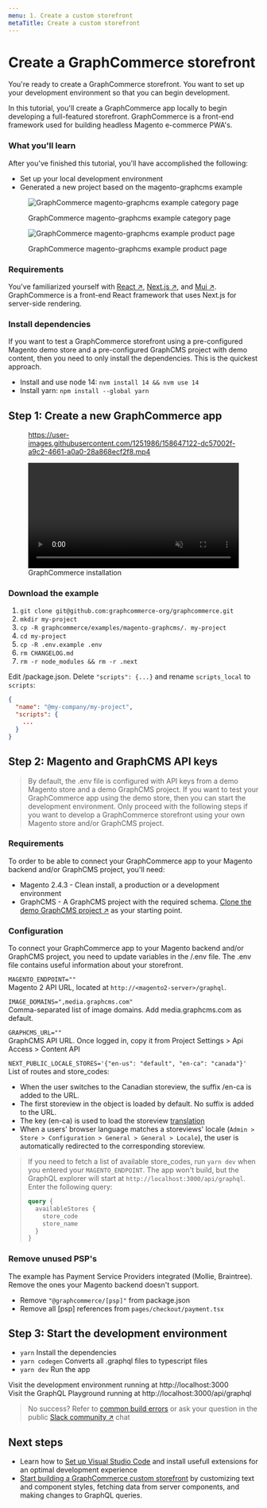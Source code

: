 ```yaml
---
menu: 1. Create a custom storefront
metaTitle: Create a custom storefront
---
```


# Create a GraphCommerce storefront

You're ready to create a GraphCommerce storefront. You want to set up your
development environment so that you can begin development.

In this tutorial, you'll create a GraphCommerce app locally to begin developing
a full-featured storefront. GraphCommerce is a front-end framework used for
building headless Magento e-commerce PWA's.

### What you'll learn

After you've finished this tutorial, you'll have accomplished the following:

- Set up your local development environment
- Generated a new project based on the magento-graphcms example

<figure>

![GraphCommerce magento-graphcms example category page](https://user-images.githubusercontent.com/1251986/157831693-7ef3a2fb-779c-406e-8dd6-b984135ec58c.png)

 <figcaption>GraphCommerce magento-graphcms example category page</figcaption>
</figure>

<figure>

![GraphCommerce magento-graphcms example product page](https://user-images.githubusercontent.com/1251986/157831746-461cd0cf-8671-4780-bafc-ae853f3f93da.png)

 <figcaption>GraphCommerce magento-graphcms example product page</figcaption>
</figure>

### Requirements

You've familiarized yourself with
[React ↗](https://reactjs.org/docs/getting-started.html),
[Next.js ↗](https://nextjs.org/docs/getting-started), and
[Mui ↗](https://mui.com/getting-started/installation/). GraphCommerce is a
front-end React framework that uses Next.js for server-side rendering.

### Install dependencies

If you want to test a GraphCommerce storefront using a pre-configured Magento
demo store and a pre-configured GraphCMS project with demo content, then you
need to only install the dependencies. This is the quickest approach.

- Install and use node 14: `nvm install 14 && nvm use 14`
- Install yarn: `npm install --global yarn`

## Step 1: Create a new GraphCommerce app

<figure>

https://user-images.githubusercontent.com/1251986/158647122-dc57002f-a9c2-4661-a0a0-28a868ecf2f8.mp4

<video width="100%" controls autoPlay loop muted playsInline>
<source src="https://user-images.githubusercontent.com/1251986/158647122-dc57002f-a9c2-4661-a0a0-28a868ecf2f8.mp4" type="video/mp4"/>
</video>

  <figcaption>GraphCommerce installation</figcaption>
</figure>

### Download the example

1. `git clone git@github.com:graphcommerce-org/graphcommerce.git`
2. `mkdir my-project`
3. `cp -R graphcommerce/examples/magento-graphcms/. my-project`
4. `cd my-project`
5. `cp -R .env.example .env`
6. `rm CHANGELOG.md`
7. `rm -r node_modules && rm -r .next`

Edit /package.json. Delete `"scripts": {...}` and rename `scripts_local` to
`scripts`:

```json
{
  "name": "@my-company/my-project",
  "scripts": {
    ...
  }
}
```

## Step 2: Magento and GraphCMS API keys

> By default, the .env file is configured with API keys from a demo Magento
> store and a demo GraphCMS project. If you want to test your GraphCommerce app
> using the demo store, then you can start the development environment. Only
> proceed with the following steps if you want to develop a GraphCommerce
> storefront using your own Magento store and/or GraphCMS project.

### Requirements

To order to be able to connect your GraphCommerce app to your Magento backend
and/or GraphCMS project, you'll need:

- Magento 2.4.3 - Clean install, a production or a development environment
- GraphCMS - A GraphCMS project with the required schema.
  [Clone the demo GraphCMS project ↗](https://app.graphcms.com/clone/caddaa93cfa9436a9e76ae9c0F34d257)
  as your starting point.

### Configuration

To connect your GraphCommerce app to your Magento backend and/or GraphCMS
project, you need to update variables in the /.env file. The .env file contains
useful information about your storefront.

`MAGENTO_ENDPOINT=""`  
Magento 2 API URL, located at `http://<magento2-server>/graphql`.

`IMAGE_DOMAINS=",media.graphcms.com"`  
Comma-separated list of image domains. Add media.graphcms.com as default.

`GRAPHCMS_URL=""`  
GraphCMS API URL. Once logged in, copy it from Project Settings > Api Access >
Content API

`NEXT_PUBLIC_LOCALE_STORES='{"en-us": "default", "en-ca": "canada"}'`  
List of routes and store_codes:

- When the user switches to the Canadian storeview, the suffix /en-ca is added
  to the URL.
- The first storeview in the object is loaded by default. No suffix is added to
  the URL.
- The key (en-ca) is used to load the storeview
  [translation](../framework/translations.md)
- When a users' browser language matches a storeviews' locale
  (`Admin > Store > Configuration > General > General > Locale`), the user is
  automatically redirected to the corresponding storeview.

> If you need to fetch a list of available store_codes, run `yarn dev` when you
> entered your `MAGENTO_ENDPOINT`. The app won't build, but the GraphQL explorer
> will start at `http://localhost:3000/api/graphql`. Enter the following query:
>
> ```graphql {3-4}
> query {
>   availableStores {
>     store_code
>     store_name
>   }
> }
> ```

### Remove unused PSP's

The example has Payment Service Providers integrated (Mollie, Braintree). Remove
the ones your Magento backend doesn't support.

- Remove `"@graphcommerce/[psp]"` from package.json
- Remove all [psp] references from `pages/checkout/payment.tsx`

## Step 3: Start the development environment

- `yarn` Install the dependencies
- `yarn codegen` Converts all .graphql files to typescript files
- `yarn dev` Run the app

Visit the development environment running at http://localhost:3000  
Visit the GraphQL Playground running at http://localhost:3000/api/graphql

> No success? Refer to [common build errors](../framework/troubleshooting.md) or
> ask your question in the public
> [Slack community ↗](https://join.slack.com/t/graphcommerce/shared_invite/zt-11rmgq1ad-F~0daNtKcSvtcC4eQRzjeQ)
> chat

## Next steps

- Learn how to [Set up Visual Studio Code](../getting-started/vscode.md) and
  install usefull extensions for an optimal development experience
- [Start building a GraphCommerce custom storefront](../getting-started/start-building.md)
  by customizing text and component styles, fetching data from server
  components, and making changes to GraphQL queries.
